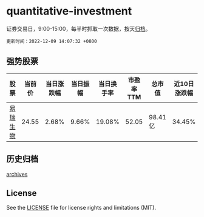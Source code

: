 # quantitative-investment

证券交易日，9:00-15:00，每半时抓取一次数据，按天[归档](archives)。

`更新时间：2022-12-09 14:07:32 +0800`

## 强势股票

|股票|当前价|当日涨跌幅|当日振幅|当日换手率|市盈率TTM|总市值|近10日涨跌幅|
|----|----|----|----|----|----|----|----|
|[易瑞生物](https://xueqiu.com/S/SZ300942)|24.55|2.68%|9.66%|19.08%|52.05|98.41亿|34.45%|

## 历史归档

[archives](archives)

## License

See the [LICENSE](LICENSE) file for license rights and limitations (MIT).